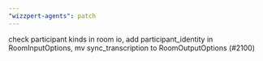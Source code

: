 ```yaml
---
"wizzpert-agents": patch
---
```


check participant kinds in room io, add participant_identity in RoomInputOptions, mv sync_transcription to RoomOutputOptions (#2100)
